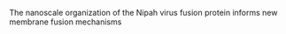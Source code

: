The nanoscale organization of the Nipah virus fusion protein informs new membrane fusion mechanisms
